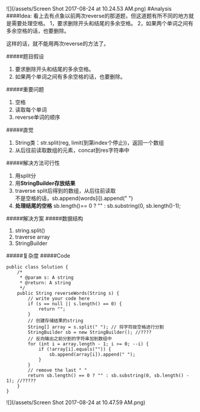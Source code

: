 ![](/assets/Screen Shot 2017-08-24 at 10.24.53 AM.png)
#Analysis
####Idea:
看上去有点象以前两次reverse的那道题，但这道题有所不同的地方就是需要处理空格。
1，要求删除开头和结尾的多余空格。
2，如果两个单词之间有多余空格的话，也要删除。

这样的话，就不能用两次reverse的方法了。

#####题目假设
1. 要求删除开头和结尾的多余空格。
2. 如果两个单词之间有多余空格的话，也要删除。

#####重要问题
1. 空格
2. 读取每个单词
3. reverse单词的顺序

#####直觉
1. String类：str.split(reg, limit(到第index个停止))，返回一个数组
2. 从后往前读取数组的元素，concat到res字符串中

#####解决方法可行性
1. 用split分
2. 用**StringBuilder存放结果**
3. traverse split后得到的数组，从后往前读取    
        不是空格的话，sb.append(words[i]).append(" ")
4. **处理结尾的空格**
        sb.length()== 0 ? "" : sb.substring(0, sb.length()-1);   

 

#####解决方案
#####数据结构
1. string.split()
2. traverse array
3. StringBuilder

#####复杂度
#####Code

```
public class Solution {
    /*
     * @param s: A string
     * @return: A string
     */
    public String reverseWords(String s) {
        // write your code here
        if (s == null || s.length() == 0) {
            return "";
        }
        // 创建存储结果的string
        String[] array = s.split(" "); // 将字符按空格进行分割
        StringBuilder sb = new StringBuilder(); //????
        // 反向输出之前分割的字符串加到数组中
        for (int i = array.length - 1; i >= 0; --i) {
            if (!array[i].equals("")) {
                sb.append(array[i]).append(" ");
            }
        }
        // remove the last " "
        return sb.length() == 0 ? "" : sb.substring(0, sb.length() - 1); //?????
    }
}
```

![](/assets/Screen Shot 2017-08-24 at 10.47.59 AM.png)